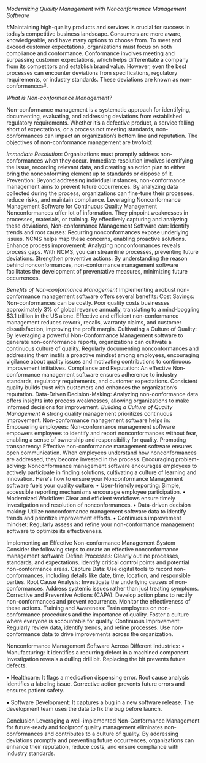 *Modernizing Quality Management with Nonconformance Management Software*

#Maintaining high-quality products and services is crucial for success in today’s competitive business landscape. Consumers are more aware, knowledgeable, and have many options to choose from. To meet and exceed customer expectations, organizations must focus on both compliance and conformance. Conformance involves meeting and surpassing customer expectations, which helps differentiate a company from its competitors and establish brand value. However, even the best processes can encounter deviations from specifications, regulatory requirements, or industry standards. These deviations are known as non-conformances#. 


*What is Non-conformance Management?*

Non-conformance management is a systematic approach for identifying, documenting, evaluating, and addressing deviations from established regulatory requirements. Whether it’s a defective product, a service falling short of expectations, or a process not meeting standards, non-conformances can impact an organization’s bottom line and reputation. The objectives of non-conformance management are twofold:

_Immediate Resolution_: Organizations must promptly address non-conformances when they occur.  Immediate resolution involves identifying the issue, recording relevant data, and creating an action plan to either bring the nonconforming element up to standards or dispose of it.
Prevention: Beyond addressing individual instances, non-conformance management aims to prevent future occurrences. By analyzing data collected during the process, organizations can fine-tune their processes, reduce risks, and maintain compliance.
Leveraging Nonconformance Management Software for Continuous Quality Management 
Nonconformances offer lot of information. They pinpoint weaknesses in processes, materials, or training. By effectively capturing and analyzing these deviations, Non-conformance Management Software can: 
Identify trends and root causes: Recurring nonconformances expose underlying issues. NCMS helps map these concerns, enabling proactive solutions.
Enhance process improvement: Analyzing nonconformances reveals process gaps. With NCMS, you can streamline processes, preventing future deviations.
Strengthen preventive actions: By understanding the reason behind nonconformances, non-conformance management software facilitates the development of preventative measures, minimizing future occurrences.

*Benefits of Non-conformance Management*
Implementing a robust non-conformance management  software offers several benefits:
Cost Savings: Non-conformances can be costly. Poor quality costs businesses approximately 3% of global revenue annually, translating to a mind-boggling $3.1 trillion in the US alone. Effective and efficient non-conformance management reduces rework, recalls, warranty claims, and customer dissatisfaction, improving the profit margin.
Cultivating a Culture of Quality: By leveraging a powerful Non-Conformance Management software to generate non-conformance reports, organizations can cultivate a continuous culture of quality. Regularly documenting nonconformances and addressing them instils a proactive mindset among employees, encouraging vigilance about quality issues and motivating contributions to continuous improvement initiatives.
Compliance and Reputation: An effective Non-conformance management software ensures adherence to industry standards, regulatory requirements, and customer expectations. Consistent quality builds trust with customers and enhances the organization’s reputation.
Data-Driven Decision-Making: Analyzing non-conformance data offers insights into process weaknesses, allowing organizations to make informed decisions for improvement.
*Building a Culture of Quality Management*
A strong quality management prioritizes continuous improvement. Non-conformance management software helps in:
Empowering employees: Non-conformance management software empowers employees to identify and report nonconformances without fear, enabling a sense of ownership  and responsibility for quality.
Promoting transparency: Effective non-conformance management software ensures open communication. When employees understand how nonconformances are addressed, they become invested in the process.
Encouraging problem-solving: Nonconformance management software encourages employees to actively participate in finding solutions, cultivating a culture of learning and innovation.
Here's how to ensure your Nonconformance Management software fuels your quality culture:
•	User-friendly reporting: Simple, accessible reporting mechanisms encourage employee participation.
•	Modernized Workflow: Clear and efficient workflows ensure timely investigation and resolution of nonconformances.
•	Data-driven decision making: Utilize nonconformance management software data to identify trends and prioritize improvement efforts.
•	Continuous improvement mindset: Regularly assess and refine your non-conformance management software to optimize its effectiveness.

Implementing an Effective Non-conformance Management System
Consider the following steps to create an effective nonconformance management software:
Define Processes: Clearly outline processes, standards, and expectations. Identify critical control points and potential non-conformance areas.
Capture Data: Use digital tools to record non-conformances, including details like date, time, location, and responsible parties.
Root Cause Analysis: Investigate the underlying causes of non-conformances. Address systemic issues rather than just treating symptoms.
Corrective and Preventive Actions (CAPA): Develop action plans to rectify non-conformances and prevent recurrence. Monitor the effectiveness of these actions.
Training and Awareness: Train employees on non-conformance procedures and the importance of quality. Foster a culture where everyone is accountable for quality.
Continuous Improvement: Regularly review data, identify trends, and refine processes. Use non-conformance data to drive improvements across the organization.

Nonconformance Management Software Across Different Industries:
•	Manufacturing: It identifies a recurring defect in a machined component. Investigation reveals a dulling drill bit. Replacing the bit prevents future defects.

•	Healthcare: It flags a medication dispensing error. Root cause analysis identifies a labeling issue. Corrective action prevents future errors and ensures patient safety.


•	Software Development: It captures a bug in a new software release. The development team uses the data to fix the bug before launch.

Conclusion
Leveraging a well-implemented Non-Conformance Management for future-ready and foolproof quality management eliminates non-conformances and contributes to a culture of quality. By addressing deviations promptly and preventing future occurrences, organizations can enhance their reputation, reduce costs, and ensure compliance with industry standards.  

